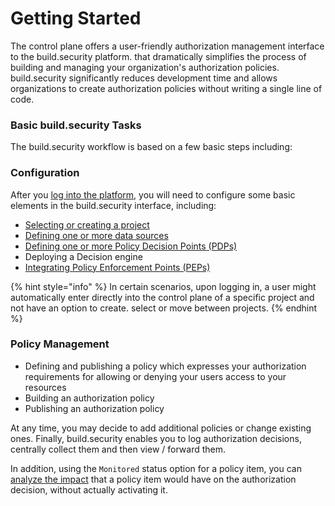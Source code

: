 # Getting Started

The control plane offers a user-friendly authorization management interface to the build.security platform. that dramatically simplifies the process of building and managing your organization's authorization policies. build.security significantly reduces development time and allows organizations to create authorization policies without writing a single line of code.

### Basic build.security Tasks

The build.security workflow is based on a few basic steps including:

### Configuration

After you [log into the platform](../logging-in/logging-in-1.md), you will need to configure some basic elements in the build.security interface, including:

* [Selecting or creating a project](../../projects/project-selection-screen.md)
* [Defining one or more data sources](../../data-sources/)
* [Defining one or more Policy Decision Points \(PDPs\)](../../policy-decision-points-pdp/creating-a-new-pdp-configuration.md)
* Deploying a Decision engine 
* [Integrating Policy Enforcement Points \(PEPs\)]()

{% hint style="info" %}
In certain scenarios, upon logging in, a user might automatically enter directly into the control plane of a specific project and not have an option to create. select or move between projects.
{% endhint %}

### Policy Management

* Defining and publishing a policy which expresses your authorization requirements for allowing or denying your users access to your resources
* Building an authorization policy
* Publishing an authorization policy

At any time, you may decide to add additional policies or change existing ones. Finally, build.security enables you to log authorization decisions, centrally collect them and then view / forward them.

In addition, using the `Monitored` status option for a policy item, you can [analyze the impact](../../impact-analysis/) that a policy item would have on the authorization decision, without actually activating it.

